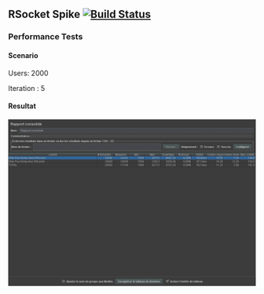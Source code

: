 ## RSocket Spike [![Build Status](https://travis-ci.org/Sims07/rsocket-spike.svg?branch=master)](https://travis-ci.org/Sims07/rsocket-spike)


### Performance Tests
#### Scenario

Users: 2000

Iteration : 5

#### Resultat
![alt text](jmeterResults.png)
